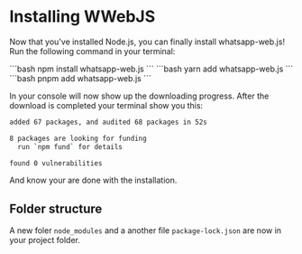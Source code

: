 # Installing WWebJS

Now that you've installed Node.js, you can finally install whatsapp-web.js! Run the following command in your terminal:

<code-group>
<code-block title="npm" active>
```bash
npm install whatsapp-web.js
```
</code-block>

<code-block title="yarn">
```bash
yarn add whatsapp-web.js
```
</code-block>

<code-block title="pnpm">
```bash
pnpm add whatsapp-web.js
```
</code-block>
</code-group>

In your console will now show up the downloading progress. After the download is completed your terminal show you this:
```bash
added 67 packages, and audited 68 packages in 52s

8 packages are looking for funding
  run `npm fund` for details

found 0 vulnerabilities
```

And know your are done with the installation.

## Folder structure

A new foler `node_modules` and a another file `package-lock.json` are now in your project folder.

